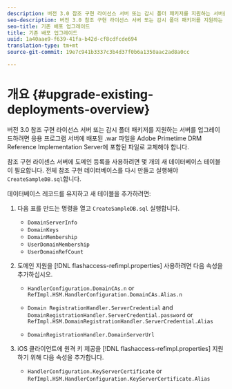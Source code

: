```yaml
---
description: 버전 3.0 참조 구현 라이선스 서버 또는 감시 폴더 패키저를 지원하는 서버를 업그레이드하려면 응용 프로그램 서버에 배포된 .war 파일을 Adobe Primetime DRM Reference Implementation Server에 포함된 파일로 교체해야 합니다.
seo-description: 버전 3.0 참조 구현 라이선스 서버 또는 감시 폴더 패키저를 지원하는 서버를 업그레이드하려면 응용 프로그램 서버에 배포된 .war 파일을 Adobe Primetime DRM Reference Implementation Server에 포함된 파일로 교체해야 합니다.
seo-title: 기존 배포 업그레이드
title: 기존 배포 업그레이드
uuid: 1a40aae9-f639-41fa-b42d-cf8cdfcde694
translation-type: tm+mt
source-git-commit: 19e7c941b3337c3b4d37f0b6a1350aac2ad8a0cc

---
```



# 개요 {#upgrade-existing-deployments-overview}

버전 3.0 참조 구현 라이선스 서버 또는 감시 폴더 패키저를 지원하는 서버를 업그레이드하려면 응용 프로그램 서버에 배포된 .war 파일을 Adobe Primetime DRM Reference Implementation Server에 포함된 파일로 교체해야 합니다.

참조 구현 라이센스 서버에 도메인 등록을 사용하려면 몇 개의 새 데이터베이스 테이블이 필요합니다. 전체 참조 구현 데이터베이스를 다시 만들고 실행해야 `CreateSampleDB.sql`합니다.

데이터베이스 레코드를 유지하고 새 테이블을 추가하려면:

1. 다음 표를 만드는 명령을 열고 `CreateSampleDB.sql` 실행합니다.

   * `DomainServerInfo`
   * `DomainKeys`
   * `DomainMembership`
   * `UserDomainMembership`
   * `UserDomainRefCount`

1. 도메인 지원을 [!DNL flashaccess-refimpl.properties] 사용하려면 다음 속성을 추가하십시오.

   * `HandlerConfiguration.DomainCAs.n` or `RefImpl.HSM.HandlerConfiguration.DomainCAs.Alias.n`

   * `Domain RegistrationHandler.ServerCredential` and `DomainRegistrationHandler.ServerCredential.password` or `RefImpl.HSM.DomainRegistrationHandler.ServerCredential.Alias`

   * `DomainRegistrationHandler.DomainServerUrl`

1. iOS 클라이언트에 원격 키 제공을 [!DNL flashaccess-refimpl.properties] 지원하기 위해 다음 속성을 추가합니다.

   * `HandlerConfiguration.KeyServerCertificate` or `RefImpl.HSM.HandlerConfiguration.KeyServerCertificate.Alias`